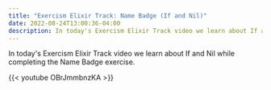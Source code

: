 ```yaml
---
title: "Exercism Elixir Track: Name Badge (If and Nil)"
date: 2022-08-24T13:00:36-04:00
description: In today's Exercism Elixir Track video we learn about If and Nil while completing the Name Badge exercise.
---
```


In today's Exercism Elixir Track video we learn about If and Nil while completing the Name Badge exercise.

{{< youtube OBrJmmbnzKA >}}

